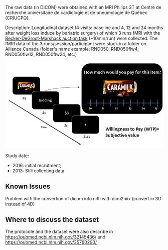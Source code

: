 The raw data (in DICOM) were obtained with an MRI Philips 3T at Centre de recherche universitaire de cardiologie et de pneumologie de Québec (CRIUCPQ).

Description: Longitudinal dataset (4 visits: baseline and 4, 12 and 24 months after weight loss induce by bariatric surgery) of which 3 runs fMRI with the [Becker-DeGroot-Marshack auction task](https://doi.org/10.1002/bs.3830090304) (~10min/run) were collected. The fMRI data of the 3 runs/session/participant were stock in a folder on Alliance Canada (folder's name example: RND050, RND050flw4, RND050flw12, RND050flw24, etc.)

![](BDM.jpg)

Study date:   
  - 2016: initial recrutment;
  - 2013: Still collecting data.

Known Issues
------------
Problem with the convertion of dicom into nifti with dcm2niix (convert in 3D instead of 4D)


Where to discuss the dataset
----------------------------
The protocole and the dataset were also describe in https://pubmed.ncbi.nlm.nih.gov/32145436/ and https://pubmed.ncbi.nlm.nih.gov/35760293/  
